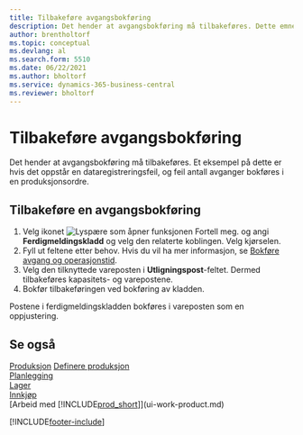 ```yaml
---
title: Tilbakeføre avgangsbokføring
description: Det hender at avgangsbokføring må tilbakeføres. Dette emnet beskriver fremgangsmåten for tilbakeføring av avgangsbokføring.
author: brentholtorf
ms.topic: conceptual
ms.devlang: al
ms.search.form: 5510
ms.date: 06/22/2021
ms.author: bholtorf
ms.service: dynamics-365-business-central
ms.reviewer: bholtorf
---
```

# Tilbakeføre avgangsbokføring

Det hender at avgangsbokføring må tilbakeføres. Et eksempel på dette er hvis det oppstår en dataregistreringsfeil, og feil antall avganger bokføres i en produksjonsordre.  

## Tilbakeføre en avgangsbokføring

1. Velg ikonet ![Lyspære som åpner funksjonen Fortell meg.](media/ui-search/search_small.png "Fortell hva du vil gjøre") og angi **Ferdigmeldingskladd** og velg den relaterte koblingen. Velg kjørselen.  
2. Fyll ut feltene etter behov. Hvis du vil ha mer informasjon, se [Bokføre avgang og operasjonstid](production-how-to-post-output-quantity.md).
3. Velg den tilknyttede vareposten i **Utligningspost**-feltet. Dermed tilbakeføres kapasitets- og varepostene.  
4. Bokfør tilbakeføringen ved bokføring av kladden.  

Postene i ferdigmeldingskladden bokføres i vareposten som en oppjustering.  

## Se også

 [Produksjon](production-manage-manufacturing.md) [Definere produksjon](production-configure-production-processes.md)  
 [Planlegging](production-planning.md)  
 [Lager](inventory-manage-inventory.md)  
 [Innkjøp](purchasing-manage-purchasing.md)  
 [Arbeid med [!INCLUDE[prod_short](includes/prod_short.md)]](ui-work-product.md)  


[!INCLUDE[footer-include](includes/footer-banner.md)]